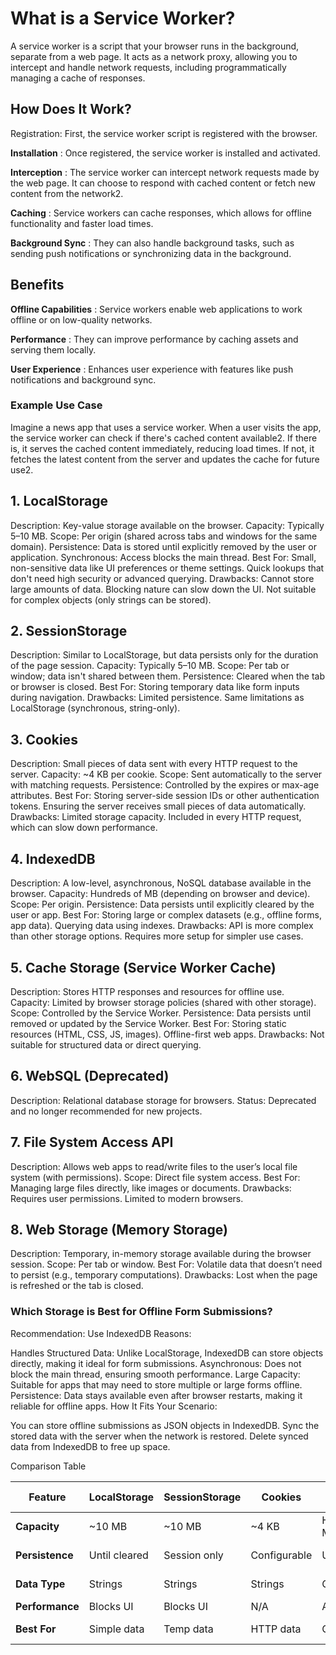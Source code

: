 # What is a Service Worker?
A service worker is a script that your browser runs in the background, separate from a web page. It acts as a network proxy, allowing you to intercept and handle network requests, including programmatically managing a cache of responses.

## How Does It Work?
Registration: First, the service worker script is registered with the browser.

**Installation** : Once registered, the service worker is installed and activated.

**Interception** : The service worker can intercept network requests made by the web page. It can choose to respond with cached content or fetch new content from the network2.

**Caching** : Service workers can cache responses, which allows for offline functionality and faster load times.

**Background Sync** : They can also handle background tasks, such as sending push notifications or synchronizing data in the background.

## Benefits
**Offline Capabilities** : Service workers enable web applications to work offline or on low-quality networks.

**Performance** : They can improve performance by caching assets and serving them locally.

**User Experience** : Enhances user experience with features like push notifications and background sync.

### Example Use Case
Imagine a news app that uses a service worker. When a user visits the app, the service worker can check if there's cached content available2. If there is, it serves the cached content immediately, reducing load times. If not, it fetches the latest content from the server and updates the cache for future use2.



## 1. LocalStorage
Description: Key-value storage available on the browser.
Capacity: Typically 5–10 MB.
Scope: Per origin (shared across tabs and windows for the same domain).
Persistence: Data is stored until explicitly removed by the user or application.
Synchronous: Access blocks the main thread.
Best For:
Small, non-sensitive data like UI preferences or theme settings.
Quick lookups that don't need high security or advanced querying.
Drawbacks:
Cannot store large amounts of data.
Blocking nature can slow down the UI.
Not suitable for complex objects (only strings can be stored).
## 2. SessionStorage
Description: Similar to LocalStorage, but data persists only for the duration of the page session.
Capacity: Typically 5–10 MB.
Scope: Per tab or window; data isn't shared between them.
Persistence: Cleared when the tab or browser is closed.
Best For:
Storing temporary data like form inputs during navigation.
Drawbacks:
Limited persistence.
Same limitations as LocalStorage (synchronous, string-only).
## 3. Cookies
Description: Small pieces of data sent with every HTTP request to the server.
Capacity: ~4 KB per cookie.
Scope: Sent automatically to the server with matching requests.
Persistence: Controlled by the expires or max-age attributes.
Best For:
Storing server-side session IDs or other authentication tokens.
Ensuring the server receives small pieces of data automatically.
Drawbacks:
Limited storage capacity.
Included in every HTTP request, which can slow down performance.
## 4. IndexedDB
Description: A low-level, asynchronous, NoSQL database available in the browser.
Capacity: Hundreds of MB (depending on browser and device).
Scope: Per origin.
Persistence: Data persists until explicitly cleared by the user or app.
Best For:
Storing large or complex datasets (e.g., offline forms, app data).
Querying data using indexes.
Drawbacks:
API is more complex than other storage options.
Requires more setup for simpler use cases.
## 5. Cache Storage (Service Worker Cache)
Description: Stores HTTP responses and resources for offline use.
Capacity: Limited by browser storage policies (shared with other storage).
Scope: Controlled by the Service Worker.
Persistence: Data persists until removed or updated by the Service Worker.
Best For:
Storing static resources (HTML, CSS, JS, images).
Offline-first web apps.
Drawbacks:
Not suitable for structured data or direct querying.
## 6. WebSQL (Deprecated)
Description: Relational database storage for browsers.
Status: Deprecated and no longer recommended for new projects.
## 7. File System Access API
Description: Allows web apps to read/write files to the user’s local file system (with permissions).
Scope: Direct file system access.
Best For:
Managing large files directly, like images or documents.
Drawbacks:
Requires user permissions.
Limited to modern browsers.
## 8. Web Storage (Memory Storage)
Description: Temporary, in-memory storage available during the browser session.
Scope: Per tab or window.
Best For:
Volatile data that doesn’t need to persist (e.g., temporary computations).
Drawbacks:
Lost when the page is refreshed or the tab is closed.

### Which Storage is Best for Offline Form Submissions?
Recommendation: Use IndexedDB
Reasons:

Handles Structured Data: Unlike LocalStorage, IndexedDB can store objects directly, making it ideal for form submissions.
Asynchronous: Does not block the main thread, ensuring smooth performance.
Large Capacity: Suitable for apps that may need to store multiple or large forms offline.
Persistence: Data stays available even after browser restarts, making it reliable for offline apps.
How It Fits Your Scenario:

You can store offline submissions as JSON objects in IndexedDB.
Sync the stored data with the server when the network is restored.
Delete synced data from IndexedDB to free up space.

Comparison Table

| **Feature**     |	**LocalStorage** | **SessionStorage** |	**Cookies**  |	**IndexedDB**  |	**Cache Storage** |
| --------------- | ---------------- | ------------------ | ------------ | --------------- | -------------------- |
| **Capacity**	  | ~10 MB           |	~10 MB            | ~4 KB        |	Hundreds of MB |	Browser-limited   |
| **Persistence** |	Until cleared    |	Session only      |	Configurable |	Until cleared  |	Until cleared     |
| **Data Type**   |	Strings          |	Strings           |	Strings      |	Objects/Blobs  |	HTTP Responses    | 
| **Performance** |	Blocks UI        |	Blocks UI         |	N/A          |	Async          |	Async             |
| **Best For**    | Simple data      |	Temp data         | HTTP data    |	Complex data   |	Static assets     |

